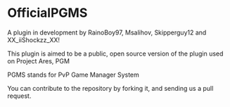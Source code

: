 OfficialPGMS
============

A plugin in development by RainoBoy97, Msalihov, Skipperguy12 and XX_iiShockzz_XX!

This plugin is aimed to be a public, open source version of the plugin used on Project Ares, PGM

PGMS stands for PvP Game Manager System

You can contribute to the repository by forking it, and sending us a pull request.


